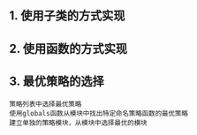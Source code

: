 ## 1. 使用子类的方式实现

## 2. 使用函数的方式实现

## 3. 最优策略的选择

```
策略列表中选择最优策略
使用globals函数从模块中找出特定命名策略函数的最优策略
建立单独的策略模块，从模块中选择最优的模块
```
